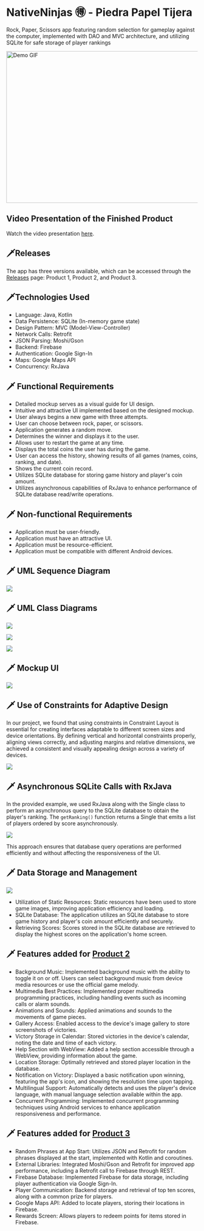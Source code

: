 # NativeNinjas 🉐 - Piedra Papel Tijera 
Rock, Paper, Scissors app featuring random selection for gameplay against the computer, implemented with DAO and MVC architecture, and utilizing SQLite for safe storage of player rankings

<img src="img/demo2.gif" alt="Demo GIF" width="600" height="400">

## Video Presentation of the Finished Product
Watch the video presentation [here](https://youtu.be/ewxQMzPjMV4).

## 🗡️Releases 
The app has three versions available, which can be accessed through the [Releases](https://github.com/Jve386/NativeNinjas-Apps/releases) page: Product 1, Product 2, and Product 3.

## 🗡️Technologies Used 
- Language: Java, Kotlin
- Data Persistence: SQLite (In-memory game state)
- Design Pattern: MVC (Model-View-Controller)
- Network Calls: Retrofit
- JSON Parsing: Moshi/Gson
- Backend: Firebase
- Authentication: Google Sign-In
- Maps: Google Maps API
- Concurrency: RxJava

## 🗡️ Functional Requirements
- Detailed mockup serves as a visual guide for UI design.
- Intuitive and attractive UI implemented based on the designed mockup.
- User always begins a new game with three attempts.
- User can choose between rock, paper, or scissors.
- Application generates a random move.
- Determines the winner and displays it to the user.
- Allows user to restart the game at any time.
- Displays the total coins the user has during the game.
- User can access the history, showing results of all games (names, coins, ranking, and date).
- Shows the current coin record.
- Utilizes SQLite database for storing game history and player's coin amount.
- Utilizes asynchronous capabilities of RxJava to enhance performance of SQLite database read/write operations.

## 🗡️ Non-functional Requirements
- Application must be user-friendly.
- Application must have an attractive UI.
- Application must be resource-efficient.
- Application must be compatible with different Android devices.

## 🗡️ UML Sequence Diagram 
![](img/sequence_diagram.jpg)

## 🗡️ UML Class Diagrams
![](img/UML_clases.jpg)

![](img/UML_DAO.jpg)

![](img/UML_BBDD.jpg)


## 🗡️ Mockup UI
![](img/Sample_screens.jpg)


## 🗡️ Use of Constraints for Adaptive Design
In our project, we found that using constraints in Constraint Layout is essential for creating interfaces adaptable to different screen sizes and device orientations. By defining vertical and horizontal constraints properly, aligning views correctly, and adjusting margins and relative dimensions, we achieved a consistent and visually appealing design across a variety of devices.

![](img/Sample_layoutConstraint.jpg)

## 🗡️ Asynchronous SQLite Calls with RxJava
In the provided example, we used RxJava along with the Single class to perform an asynchronous query to the SQLite database to obtain the player's ranking. The `getRanking()` function returns a Single that emits a list of players ordered by score asynchronously.

![](img/Sample_RxJava.jpg)

This approach ensures that database query operations are performed efficiently and without affecting the responsiveness of the UI.

## 🗡️ Data Storage and Management

![](img/Sample_data.jpg)

- Utilization of Static Resources: Static resources have been used to store game images, improving application efficiency and loading.
- SQLite Database: The application utilizes an SQLite database to store game history and player's coin amount efficiently and securely.
- Retrieving Scores: Scores stored in the SQLite database are retrieved to display the highest scores on the application's home screen.


## 🗡️ Features added for [Product 2](https://github.com/Jve386/NativeNinjas-Apps/releases/tag/Producto2)
- Background Music: Implemented background music with the ability to toggle it on or off. Users can select background music from device media resources or use the official game melody.
- Multimedia Best Practices: Implemented proper multimedia programming practices, including handling events such as incoming calls or alarm sounds.
- Animations and Sounds: Applied animations and sounds to the movements of game pieces.
- Gallery Access: Enabled access to the device's image gallery to store screenshots of victories.
- Victory Storage in Calendar: Stored victories in the device's calendar, noting the date and time of each victory.
- Help Section with WebView: Added a help section accessible through a WebView, providing information about the game.
- Location Storage: Optimally retrieved and stored player location in the database.
- Notification on Victory: Displayed a basic notification upon winning, featuring the app's icon, and showing the resolution time upon tapping.
- Multilingual Support: Automatically detects and uses the player's device language, with manual language selection available within the app.
- Concurrent Programming: Implemented concurrent programming techniques using Android services to enhance application responsiveness and performance.

## 🗡️ Features added for [Product 3](https://github.com/Jve386/NativeNinjas-Apps/releases/tag/Producto3)
- Random Phrases at App Start: Utilizes JSON and Retrofit for random phrases displayed at the start, implemented with Kotlin and coroutines.
- External Libraries: Integrated Moshi/Gson and Retrofit for improved app performance, including a Retrofit call to Firebase through REST.
- Firebase Database: Implemented Firebase for data storage, including player authentication via Google Sign-In.
- Player Communication: Backend storage and retrieval of top ten scores, along with a common prize for players.
- Google Maps API: Added to locate players, storing their locations in Firebase.
- Rewards Screen: Allows players to redeem points for items stored in Firebase.
